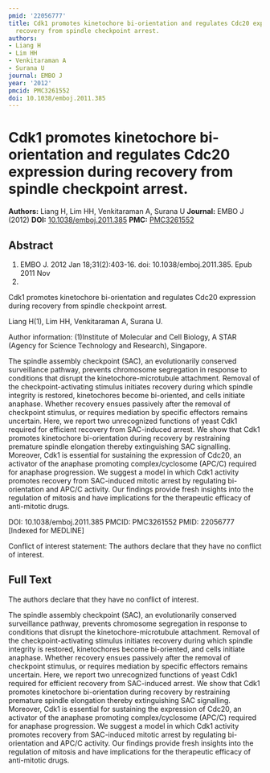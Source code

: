 ```yaml
---
pmid: '22056777'
title: Cdk1 promotes kinetochore bi-orientation and regulates Cdc20 expression during
  recovery from spindle checkpoint arrest.
authors:
- Liang H
- Lim HH
- Venkitaraman A
- Surana U
journal: EMBO J
year: '2012'
pmcid: PMC3261552
doi: 10.1038/emboj.2011.385
---
```


# Cdk1 promotes kinetochore bi-orientation and regulates Cdc20 expression during recovery from spindle checkpoint arrest.
**Authors:** Liang H, Lim HH, Venkitaraman A, Surana U
**Journal:** EMBO J (2012)
**DOI:** [10.1038/emboj.2011.385](https://doi.org/10.1038/emboj.2011.385)
**PMC:** [PMC3261552](https://www.ncbi.nlm.nih.gov/pmc/articles/PMC3261552/)

## Abstract

1. EMBO J. 2012 Jan 18;31(2):403-16. doi: 10.1038/emboj.2011.385. Epub 2011 Nov
4.

Cdk1 promotes kinetochore bi-orientation and regulates Cdc20 expression during 
recovery from spindle checkpoint arrest.

Liang H(1), Lim HH, Venkitaraman A, Surana U.

Author information:
(1)Institute of Molecular and Cell Biology, A STAR (Agency for Science 
Technology and Research), Singapore.

The spindle assembly checkpoint (SAC), an evolutionarily conserved surveillance 
pathway, prevents chromosome segregation in response to conditions that disrupt 
the kinetochore-microtubule attachment. Removal of the checkpoint-activating 
stimulus initiates recovery during which spindle integrity is restored, 
kinetochores become bi-oriented, and cells initiate anaphase. Whether recovery 
ensues passively after the removal of checkpoint stimulus, or requires mediation 
by specific effectors remains uncertain. Here, we report two unrecognized 
functions of yeast Cdk1 required for efficient recovery from SAC-induced arrest. 
We show that Cdk1 promotes kinetochore bi-orientation during recovery by 
restraining premature spindle elongation thereby extinguishing SAC signalling. 
Moreover, Cdk1 is essential for sustaining the expression of Cdc20, an activator 
of the anaphase promoting complex/cyclosome (APC/C) required for anaphase 
progression. We suggest a model in which Cdk1 activity promotes recovery from 
SAC-induced mitotic arrest by regulating bi-orientation and APC/C activity. Our 
findings provide fresh insights into the regulation of mitosis and have 
implications for the therapeutic efficacy of anti-mitotic drugs.

DOI: 10.1038/emboj.2011.385
PMCID: PMC3261552
PMID: 22056777 [Indexed for MEDLINE]

Conflict of interest statement: The authors declare that they have no conflict 
of interest.

## Full Text

The authors declare that they have no conflict of interest.

The spindle assembly checkpoint (SAC), an evolutionarily conserved surveillance pathway, prevents chromosome segregation in response to conditions that disrupt the kinetochore-microtubule attachment. Removal of the checkpoint-activating stimulus initiates recovery during which spindle integrity is restored, kinetochores become bi-oriented, and cells initiate anaphase. Whether recovery ensues passively after the removal of checkpoint stimulus, or requires mediation by specific effectors remains uncertain. Here, we report two unrecognized functions of yeast Cdk1 required for efficient recovery from SAC-induced arrest. We show that Cdk1 promotes kinetochore bi-orientation during recovery by restraining premature spindle elongation thereby extinguishing SAC signalling. Moreover, Cdk1 is essential for sustaining the expression of Cdc20, an activator of the anaphase promoting complex/cyclosome (APC/C) required for anaphase progression. We suggest a model in which Cdk1 activity promotes recovery from SAC-induced mitotic arrest by regulating bi-orientation and APC/C activity. Our findings provide fresh insights into the regulation of mitosis and have implications for the therapeutic efficacy of anti-mitotic drugs.
